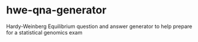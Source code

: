 # hwe-qna-generator
Hardy-Weinberg Equilibrium question and answer generator to help prepare for a statistical genomics exam
